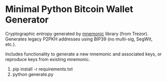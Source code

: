 # Minimal Python Bitcoin Wallet Generator

Cryptographic entropy generated by [mnemonic](https://pypi.org/project/mnemonic/) library (from Trezor). Generates legacy P2PKH addresses using BIP39 (no multi-sig, SegWit, etc.).

Includes functionality to generate a new mnemonic and associated keys, or reproduce keys from existing mnemonic.

1. pip install -r requirements.txt
2. python generate.py
